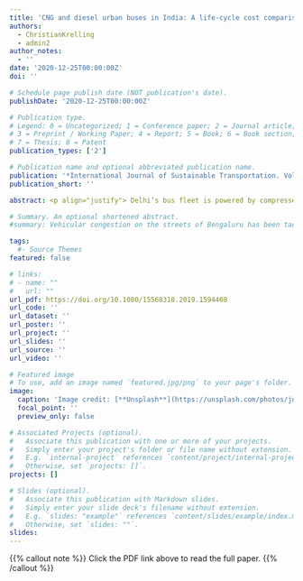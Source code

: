 ```yaml
---
title: 'CNG and diesel urban buses in India: A life-cycle cost comparison'
authors:
  - ChristianKrelling
  - admin2
author_notes:
  - ''
date: '2020-12-25T00:00:00Z'
doi: ''

# Schedule page publish date (NOT publication's date).
publishDate: '2020-12-25T00:00:00Z'

# Publication type.
# Legend: 0 = Uncategorized; 1 = Conference paper; 2 = Journal article;
# 3 = Preprint / Working Paper; 4 = Report; 5 = Book; 6 = Book section;
# 7 = Thesis; 8 = Patent
publication_types: ['2']

# Publication name and optional abbreviated publication name.
publication: '*International Journal of Sustainable Transportation. Vol. 14, No. 8. pp. 591-605*'
publication_short: ''

abstract: <p align="justify"> Delhi’s bus fleet is powered by compressed natural gas (CNG) to address poor air quality. CNG has also been implemented in buses in other Indian cities. We evaluate the life-cycle costs (LCCs) of the Standard (high-floor), low-floor, and low-floor air-conditioned CNG buses and their diesel counterparts in India. Given the importance of fuel economy and fuel price for fuel costs, we analyze the sensitivity of the LCCs to these factors. Also, to assess the effect of fuel prices if they were market driven, we evaluate the LCCs of low-floor air-conditioned CNG and diesel buses in India, but with US fuel prices. Our study aims to inform decision-making regarding the implementation of CNG buses, in concert with an assessment of their environmental and health benefits. <br>  <br>The LCCs for CNG are higher than for diesel, but CNG negatively affects the LCC of Standard buses proportionately more than for the low-floor buses. The LCC is significantly higher for the low-floor air-conditioned, relative to that of the low-floor, and in particular the Standard, CNG buses. The significantly higher LCCs for the low-floor and low-floor air-conditioned buses, even for diesel, raises the questions of whether these buses are justified by increased patronage, and how they affect transit supply and affordability. <br>  <br> The fuel price and fuel economy of CNG are critical for the competitiveness of CNG relative to diesel buses. This, along with the wide variation in CNG and diesel prices, demonstrates the need for careful fuel pricing policies when CNG is implemented in bus transit. </p>

# Summary. An optional shortened abstract.
#summary: Vehicular congestion on the streets of Bengaluru has been tackled, since the late 1990s at least, through a hybrid coalition of actors, technologies, norms, and discourses that have political consequences.

tags:
  #- Source Themes
featured: false

# links:
# - name: ""
#   url: ""
url_pdf: https://doi.org/10.1080/15568318.2019.1594468
url_code: ''
url_dataset: ''
url_poster: ''
url_project: ''
url_slides: ''
url_source: ''
url_video: ''

# Featured image
# To use, add an image named `featured.jpg/png` to your page's folder.
image:
  caption: 'Image credit: [**Unsplash**](https://unsplash.com/photos/jdD8gXaTZsc)'
  focal_point: ''
  preview_only: false

# Associated Projects (optional).
#   Associate this publication with one or more of your projects.
#   Simply enter your project's folder or file name without extension.
#   E.g. `internal-project` references `content/project/internal-project/index.md`.
#   Otherwise, set `projects: []`.
projects: []

# Slides (optional).
#   Associate this publication with Markdown slides.
#   Simply enter your slide deck's filename without extension.
#   E.g. `slides: "example"` references `content/slides/example/index.md`.
#   Otherwise, set `slides: ""`.
slides:
---
```


{{% callout note %}}
Click the PDF link above to read the full paper.
{{% /callout %}}